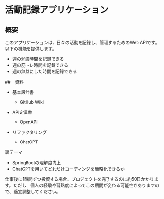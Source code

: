 # 活動記録アプリケーション

## 概要

このアプリケーションは、日々の活動を記録し、管理するためのWeb APIです。以下の機能を提供します。

- 週の勉強時間を記録できる
- 週の筋トレ時間を記録できる
- 週の無駄にした時間を記録できる

##　資料
- 基本設計書
  - GitHub Wiki
  
- API定義書
  - OpenAPI
  
- リファクタリング
  - ChatGPT
  
裏テーマ
- SpringBootの理解度向上
- ChatGPTを用いてどれだけコーディングを簡略化できるか


仕事後に1時間ずつ投資する場合、プロジェクトを完了するのに約50日かかります。ただし、個人の経験や習熟度によってこの期間が変わる可能性がありますので、適宜調整してください。
